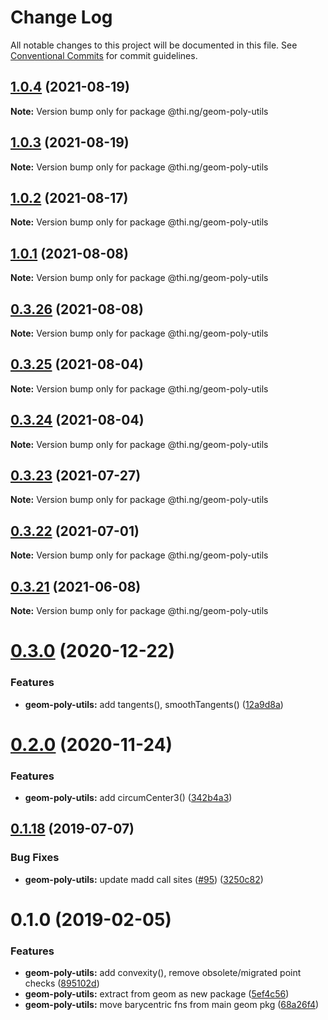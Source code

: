 # Change Log

All notable changes to this project will be documented in this file.
See [Conventional Commits](https://conventionalcommits.org) for commit guidelines.

## [1.0.4](https://github.com/thi-ng/umbrella/compare/@thi.ng/geom-poly-utils@1.0.3...@thi.ng/geom-poly-utils@1.0.4) (2021-08-19)

**Note:** Version bump only for package @thi.ng/geom-poly-utils





## [1.0.3](https://github.com/thi-ng/umbrella/compare/@thi.ng/geom-poly-utils@1.0.2...@thi.ng/geom-poly-utils@1.0.3) (2021-08-19)

**Note:** Version bump only for package @thi.ng/geom-poly-utils





## [1.0.2](https://github.com/thi-ng/umbrella/compare/@thi.ng/geom-poly-utils@1.0.1...@thi.ng/geom-poly-utils@1.0.2) (2021-08-17)

**Note:** Version bump only for package @thi.ng/geom-poly-utils





## [1.0.1](https://github.com/thi-ng/umbrella/compare/@thi.ng/geom-poly-utils@0.3.26...@thi.ng/geom-poly-utils@1.0.1) (2021-08-08)

**Note:** Version bump only for package @thi.ng/geom-poly-utils





## [0.3.26](https://github.com/thi-ng/umbrella/compare/@thi.ng/geom-poly-utils@0.3.25...@thi.ng/geom-poly-utils@0.3.26) (2021-08-08)

**Note:** Version bump only for package @thi.ng/geom-poly-utils





## [0.3.25](https://github.com/thi-ng/umbrella/compare/@thi.ng/geom-poly-utils@0.3.24...@thi.ng/geom-poly-utils@0.3.25) (2021-08-04)

**Note:** Version bump only for package @thi.ng/geom-poly-utils





## [0.3.24](https://github.com/thi-ng/umbrella/compare/@thi.ng/geom-poly-utils@0.3.23...@thi.ng/geom-poly-utils@0.3.24) (2021-08-04)

**Note:** Version bump only for package @thi.ng/geom-poly-utils





## [0.3.23](https://github.com/thi-ng/umbrella/compare/@thi.ng/geom-poly-utils@0.3.22...@thi.ng/geom-poly-utils@0.3.23) (2021-07-27)

**Note:** Version bump only for package @thi.ng/geom-poly-utils





## [0.3.22](https://github.com/thi-ng/umbrella/compare/@thi.ng/geom-poly-utils@0.3.21...@thi.ng/geom-poly-utils@0.3.22) (2021-07-01)

**Note:** Version bump only for package @thi.ng/geom-poly-utils





## [0.3.21](https://github.com/thi-ng/umbrella/compare/@thi.ng/geom-poly-utils@0.3.20...@thi.ng/geom-poly-utils@0.3.21) (2021-06-08)

**Note:** Version bump only for package @thi.ng/geom-poly-utils





# [0.3.0](https://github.com/thi-ng/umbrella/compare/@thi.ng/geom-poly-utils@0.2.2...@thi.ng/geom-poly-utils@0.3.0) (2020-12-22)


### Features

* **geom-poly-utils:** add tangents(), smoothTangents() ([12a9d8a](https://github.com/thi-ng/umbrella/commit/12a9d8a641672f4c3e007a80dd08cfe9b54ce650))





# [0.2.0](https://github.com/thi-ng/umbrella/compare/@thi.ng/geom-poly-utils@0.1.66...@thi.ng/geom-poly-utils@0.2.0) (2020-11-24)


### Features

* **geom-poly-utils:** add circumCenter3() ([342b4a3](https://github.com/thi-ng/umbrella/commit/342b4a36f634966c52d92b5beb22e41f79db1451))





## [0.1.18](https://github.com/thi-ng/umbrella/compare/@thi.ng/geom-poly-utils@0.1.17...@thi.ng/geom-poly-utils@0.1.18) (2019-07-07)

### Bug Fixes

* **geom-poly-utils:** update madd call sites ([#95](https://github.com/thi-ng/umbrella/issues/95)) ([3250c82](https://github.com/thi-ng/umbrella/commit/3250c82))

# 0.1.0 (2019-02-05)

### Features

* **geom-poly-utils:** add convexity(), remove obsolete/migrated point checks ([895102d](https://github.com/thi-ng/umbrella/commit/895102d))
* **geom-poly-utils:** extract from geom as new package ([5ef4c56](https://github.com/thi-ng/umbrella/commit/5ef4c56))
* **geom-poly-utils:** move barycentric fns from main geom pkg ([68a26f4](https://github.com/thi-ng/umbrella/commit/68a26f4))
